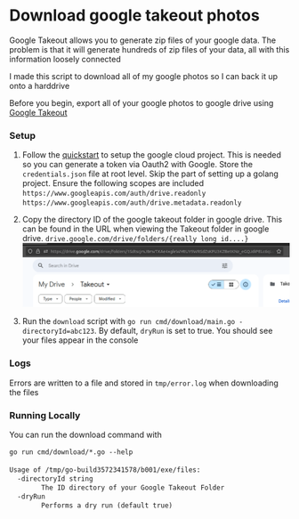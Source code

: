 # Download google takeout photos

Google Takeout allows you to generate zip files of your google data. The problem is that it will generate hundreds of zip files of your data, all with this information loosely connected

I made this script to download all of my google photos so I can back it up onto a harddrive

Before you begin, export all of your google photos to google drive using [Google Takeout](https://takeout.google.com/settings/takeout/custom/photos)

### Setup

1. Follow the [quickstart](https://developers.google.com/drive/api/quickstart/go) to setup the google cloud project. This is needed so you can generate a token via Oauth2 with Google. Store the `credentials.json` file at root level. Skip the part of setting up a golang project. Ensure the following scopes are included `https://www.googleapis.com/auth/drive.readonly https://www.googleapis.com/auth/drive.metadata.readonly`

1. Copy the directory ID of the google takeout folder in google drive. This can be found in the URL when viewing the Takeout folder in google drive. `drive.google.com/drive/folders/{really long id....}`
   ![Image of google drive](images/drive-id.png)

1. Run the `download` script with `go run cmd/download/main.go -directoryId=abc123`. By default, `dryRun` is set to true. You should see your files appear in the console

### Logs

Errors are written to a file and stored in `tmp/error.log` when downloading the files

### Running Locally

You can run the download command with

```
go run cmd/download/*.go --help

Usage of /tmp/go-build3572341578/b001/exe/files:
  -directoryId string
        The ID directory of your Google Takeout Folder
  -dryRun
        Performs a dry run (default true)
```

